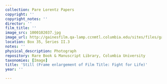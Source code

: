 ```yaml
---
collection: Pare Lorentz Papers
copyright: ''
copyright_notes: ''
director: ''
film_title: ''
image_src: 1000102037.jpg
image_url: http://gainesfilm.qa-lamp.ccnmtl.columbia.edu/sites/files/gainesfilm/images/1000102037.jpg
location: Box 35, Series II.3
notes: ''
physical_description: Photograph
repository: Rare Book & Manuscript Library, Columbia University
taxonomies: [Image]
title: 'Still (Frame enlargement of Film Title: Fight for Life)'
year: ''

---
```

